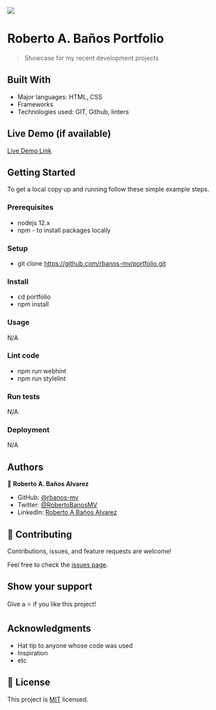 ![](https://img.shields.io/badge/Microverse-blueviolet)

# Roberto A. Baños Portfolio

> Showcase for my recent development projects


## Built With

- Major languages: HTML, CSS
- Frameworks
- Technologies used: GIT, Github, linters

## Live Demo (if available)

[Live Demo Link](https://livedemo.com)


## Getting Started

To get a local copy up and running follow these simple example steps.

### Prerequisites
* nodejs 12.x
* npm - to install packages locally

### Setup
* git clone https://github.com/rbanos-mv/portfolio.git

### Install
* cd portfolio
* npm install

### Usage
N/A 

### Lint code
* npm run webhint
* npm run stylelint

### Run tests
N/A

### Deployment
N/A


## Authors

👤 **Roberto A. Baños Alvarez**

- GitHub: [@rbanos-mv](https://github.com/rbanos-mv)
- Twitter: [@RobertoBanosMV](https://twitter.com/RobertoBanosMV)
- LinkedIn: [Roberto A Baños Alvarez](https://linkedin.com/in/roberto-a-baños-alvarez-500766234)

## 🤝 Contributing

Contributions, issues, and feature requests are welcome!

Feel free to check the [issues page](../../issues/).

## Show your support

Give a ⭐️ if you like this project!

## Acknowledgments

- Hat tip to anyone whose code was used
- Inspiration
- etc

## 📝 License

This project is [MIT](./MIT.md) licensed.